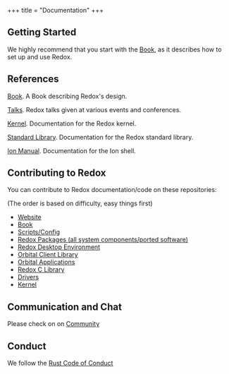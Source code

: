 +++
title = "Documentation"
+++

## Getting Started

We highly recommend that you start with the [Book](https://doc.redox-os.org/book/), as it describes how to set up and use Redox.

## References

[Book](https://doc.redox-os.org/book/). A Book describing Redox's design.

[Talks](/talks/). Redox talks given at various events and conferences.

[Kernel](https://doc.redox-os.org/kernel/kernel/). Documentation for the Redox kernel.

[Standard Library](https://doc.redox-os.org/std/std/). Documentation for the Redox standard library.

[Ion Manual](https://doc.redox-os.org/ion-manual/). Documentation for the Ion shell.

## Contributing to Redox

You can contribute to Redox documentation/code on these repositories:

(The order is based on difficulty, easy things first)

- [Website](https://gitlab.redox-os.org/redox-os/website)
- [Book](https://gitlab.redox-os.org/redox-os/book)
- [Scripts/Config](https://gitlab.redox-os.org/redox-os/redox)
- [Redox Packages (all system components/ported software)](https://gitlab.redox-os.org/redox-os/cookbook)
- [Redox Desktop Environment](https://gitlab.redox-os.org/redox-os/orbital)
- [Orbital Client Library](https://gitlab.redox-os.org/redox-os/orbclient)
- [Orbital Applications](https://gitlab.redox-os.org/redox-os/orbutils)
- [Redox C Library](https://gitlab.redox-os.org/redox-os/relibc)
- [Drivers](https://gitlab.redox-os.org/redox-os/drivers)
- [Kernel](https://gitlab.redox-os.org/redox-os/kernel)

## Communication and Chat

Please check on on [Community](/community/)

## Conduct

We follow the [Rust Code of Conduct](https://www.rust-lang.org/policies/code-of-conduct)

